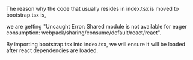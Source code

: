 The reason why the code that usually resides in index.tsx is moved to bootstrap.tsx is,

we are getting "Uncaught Error: Shared module is not available for eager consumption: webpack/sharing/consume/default/react/react".

By importing bootstrap.tsx into index.tsx, we will ensure it will be loaded after react dependencies are loaded.
